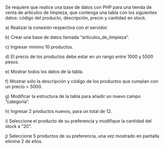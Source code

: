 Se requiere que realice una base de datos con PHP para una tienda de venta de artículos de limpieza, que contenga una tabla con los siguientes datos: código del producto, descripción, precio y cantidad en stock.

a) Realizar la conexión respectiva con el servidor.

b) Crear una base de datos llamada “artículos_de_limpieza”.

c) Ingresar mínimo 10 productos.

d) El precio de los productos debe estar en un rango entre 1000 y 5500 pesos.

e) Mostrar todos los datos de la tabla.

f) Mostrar sólo la descripción y código de los productos que cumplan con un precio > 5000.

g) Modificar la estructura de la tabla para añadir un nuevo campo “categoría”.

h) Ingresar 2 productos nuevos, para un total de 12.

i) Seleccione el producto de su preferencia y modifique la cantidad del stock a ”20”.

j) Seleccione 5 productos de su preferencia, una vez mostrado en pantalla elimine 2 de ellos.

